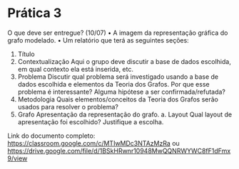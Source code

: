 # Prática 3

O que deve ser entregue? (10/07)
• A imagem da representação gráfica do grafo modelado.
• Um relatório que terá as seguintes seções:
1. Título
2. Contextualização
Aqui o grupo deve discutir a base de dados escolhida, em qual contexto ela está
inserida, etc.
3. Problema
Discutir qual problema será investigado usando a base de dados escolhida e
elementos da Teoria dos Grafos. Por que esse problema é interessante? Alguma
hipótese a ser confirmada/refutada?
4. Metodologia
Quais elementos/conceitos da Teoria dos Grafos serão usados para resolver o
problema?
5. Grafo
Apresentação da representação do grafo.
a. Layout
Qual layout de apresentação foi escolhido? Justifique a escolha.



Link do documento completo: https://classroom.google.com/c/MTIwMDc3NTAzMzRa ou https://drive.google.com/file/d/1BSkHRwnr10948MwQQNRWYWC8fF1dFmx9/view
